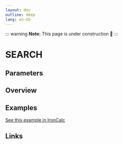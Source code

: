 ```yaml
---
layout: doc
outline: deep
lang: en-US
---
```


::: warning
**Note:** This page is under construction 🚧
:::

# SEARCH

## Parameters

## Overview

## Examples

[See this example in IronCalc](https://app.ironcalc.com/?filename=search)

## Links
